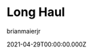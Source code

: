 ---
title: Long Haul
github: https://github.com/brianmaierjr/long-haul
demo: https://long-haul.netlify.app/
license: MIT
author: brianmaierjr
author_link: ''
author_twitter: ''
date: 2021-04-29T00:00:00.000Z
ssg:
  - Jekyll
cms: null
css: null
category:
  - Blog
description: A minimal, type-focused Jekyll theme.
draft: true
publish_date: '2014-12-14T08:41:52Z'
update_date: '2021-12-01T03:19:37Z'
github_star: 582
github_fork: 673
---
